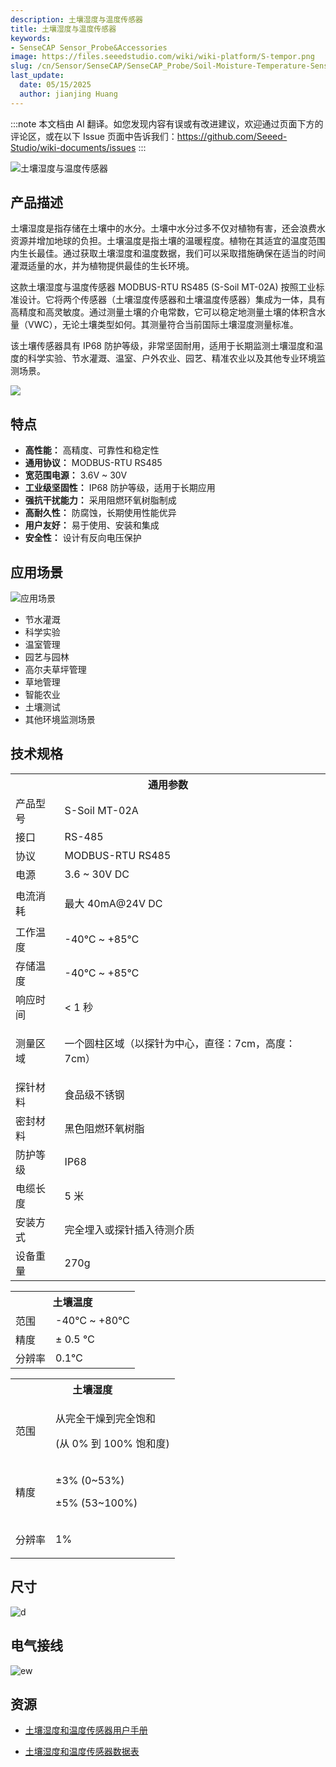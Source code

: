 ```yaml
---
description: 土壤湿度与温度传感器
title: 土壤湿度与温度传感器
keywords:
- SenseCAP Sensor_Probe&Accessories
image: https://files.seeedstudio.com/wiki/wiki-platform/S-tempor.png
slug: /cn/Sensor/SenseCAP/SenseCAP_Probe/Soil-Moisture-Temperature-Sensor
last_update:
  date: 05/15/2025
  author: jianjing Huang
---
```

:::note
本文档由 AI 翻译。如您发现内容有误或有改进建议，欢迎通过页面下方的评论区，或在以下 Issue 页面中告诉我们：https://github.com/Seeed-Studio/wiki-documents/issues
:::

![土壤湿度与温度传感器](https://files.seeedstudio.com/wiki/Soil_Moisture_Temperature_Sensor/101990668_2.png)

## 产品描述

土壤湿度是指存储在土壤中的水分。土壤中水分过多不仅对植物有害，还会浪费水资源并增加地球的负担。土壤温度是指土壤的温暖程度。植物在其适宜的温度范围内生长最佳。通过获取土壤湿度和温度数据，我们可以采取措施确保在适当的时间灌溉适量的水，并为植物提供最佳的生长环境。

这款土壤湿度与温度传感器 MODBUS-RTU RS485 (S-Soil MT-02A) 按照工业标准设计。它将两个传感器（土壤湿度传感器和土壤温度传感器）集成为一体，具有高精度和高灵敏度。通过测量土壤的介电常数，它可以稳定地测量土壤的体积含水量（VWC），无论土壤类型如何。其测量符合当前国际土壤湿度测量标准。

该土壤传感器具有 IP68 防护等级，非常坚固耐用，适用于长期监测土壤湿度和温度的科学实验、节水灌溉、温室、户外农业、园艺、精准农业以及其他专业环境监测场景。

[![](https://files.seeedstudio.com/wiki/Seeed-WiKi/docs/images/300px-Get_One_Now_Banner-ragular.png)](https://www.seeedstudio.com/RS485-Soil-Moisture-Temperature-Sensor-S-Soil-MT-02-p-4634.html)

## 特点

* **高性能：** 高精度、可靠性和稳定性
* **通用协议：** MODBUS-RTU RS485
* **宽范围电源：** 3.6V ~ 30V
* **工业级坚固性：** IP68 防护等级，适用于长期应用
* **强抗干扰能力：** 采用阻燃环氧树脂制成
* **高耐久性：** 防腐蚀，长期使用性能优异
* **用户友好：** 易于使用、安装和集成
* **安全性：** 设计有反向电压保护

## 应用场景

![应用场景](https://files.seeedstudio.com/wiki/Soil_Moisture_Temperature_Sensor/Applications.png)

* 节水灌溉
* 科学实验
* 温室管理
* 园艺与园林
* 高尔夫草坪管理
* 草地管理
* 智能农业
* 土壤测试
* 其他环境监测场景

## 技术规格
<!-- <style type="text/css">
.tg  {border-collapse:collapse;border-spacing:0; margin:10px}
.tg td{border-color:black;border-style:solid;border-width:1px;font-family:Arial, sans-serif;font-size:14px;
  overflow:hidden;padding:10px 5px;word-break:normal;}
.tg th{border-color:black;border-style:solid;border-width:1px;font-family:Arial, sans-serif;font-size:14px;
  font-weight:normal;overflow:hidden;padding:10px 5px;word-break:normal;}
.tg .tg-2fdn{border-color:#9b9b9b;text-align:left;vertical-align:top}
.tg .tg-e2cz{background-color:#9b9b9b;border-color:#9b9b9b;color:#ffffff;text-align:left;vertical-align:top}
</style> -->
<table class="tg" data-data-data-data-style="undefined;table-layout: fixed; width: 677px;">
<tbody>
<tr><th class="tg-luhj" colspan="2">通用参数</th></tr>
<tr>
<td class="tg-vkfu"><span data-data-data-data-style="font-size: small;">产品型号</span></td>
<td class="tg-vkfu">S-Soil MT-02A</td>
</tr>
<tr>
<td class="tg-vkfu">接口</td>
<td class="tg-vkfu">RS-485</td>
</tr>
<tr>
<td class="tg-vkfu">协议</td>
<td class="tg-vkfu">MODBUS-RTU RS485</td>
</tr>
<tr>
<td class="tg-vkfu">电源</td>
<td class="tg-vkfu">3.6 ~ 30V DC</td>
</tr>
<tr>
<td class="tg-vkfu">电流消耗</td>
<td class="tg-vkfu">
<p>最大 40mA@24V DC</p>
<p></p>
</td>
</tr>
<tr>
<td class="tg-vkfu">工作温度</td>
<td class="tg-vkfu">-40℃ ~ +85℃</td>
</tr>
<tr>
<td class="tg-vkfu">存储温度</td>
<td class="tg-vkfu">-40℃ ~ +85℃</td>
</tr>
<tr>
<td class="tg-vkfu">响应时间</td>
<td class="tg-vkfu">&lt; 1 秒</td>
</tr>
<tr>
<td class="tg-vkfu">测量区域</td>
<td class="tg-vkfu">
<p>一个圆柱区域（以探针为中心，直径：7cm，高度：7cm）</p>
</td>
</tr>
<tr>
<td class="tg-vkfu">探针材料</td>
<td class="tg-vkfu">食品级不锈钢</td>
</tr>
<tr>
<td class="tg-vkfu">密封材料</td>
<td class="tg-vkfu">黑色阻燃环氧树脂</td>
</tr>
<tr>
<td class="tg-vkfu">防护等级</td>
<td class="tg-vkfu">IP68</td>
</tr>
<tr>
<td class="tg-vkfu">电缆长度</td>
<td class="tg-vkfu">5 米</td>
</tr>
<tr>
<td class="tg-vkfu">安装方式</td>
<td class="tg-vkfu">完全埋入或探针插入待测介质</td>
</tr>
<tr>
<td class="tg-vkfu">设备重量</td>
<td class="tg-vkfu">270g</td>
</tr>
</tbody>
</table>
<table class="tg" data-data-data-data-style="undefined;table-layout: fixed; width: 677px;">
<tbody>
<tr><th class="tg-luhj" colspan="2">土壤温度</th></tr>
<tr>
<td class="tg-vkfu"><span data-data-data-data-style="font-size: small;">范围</span></td>
<td class="tg-vkfu">-40℃ ~ +80℃</td>
</tr>
<tr>
<td class="tg-vkfu">精度</td>
<td class="tg-vkfu">± 0.5 ℃</td>
</tr>
<tr>
<td class="tg-vkfu">分辨率</td>
<td class="tg-vkfu">0.1℃</td>
</tr>
</tbody>
</table>
<table class="tg" data-data-data-data-style="undefined;table-layout: fixed; width: 677px;">
<tbody>
<tr><th class="tg-luhj" colspan="2">土壤湿度</th></tr>
<tr>
<td class="tg-vkfu">范围</td>
<td class="tg-vkfu">
<p>从完全干燥到完全饱和</p>
<p>(从 0% 到 100% 饱和度)</p>
</td>
</tr>
<tr>
<td class="tg-vkfu">精度</td>
<td class="tg-vkfu">
<p>±3% (0~53%)</p>
<p>±5% (53~100%)</p>
</td>
</tr>
<tr>
<td class="tg-vkfu">分辨率</td>
<td class="tg-vkfu">
<p>1%</p>
</td>
</tr>
</tbody>
</table>

## 尺寸

![d](https://files.seeedstudio.com/wiki/Soil_Moisture_Temperature_Sensor/probe_dimensions.png)

## 电气接线

![ew](https://files.seeedstudio.com/wiki/Soil_Moisture_Temperature_Sensor/wiring_diagram.png)

## 资源

* [土壤湿度和温度传感器用户手册](https://files.seeedstudio.com/wiki/Soil_Moisture_Temperature_Sensor/SoilMoisture&TemperatureSensorUserManual-S-SoilMT-02.pdf)

* [土壤湿度和温度传感器数据表](https://files.seeedstudio.com/wiki/Soil_Moisture_Temperature_Sensor/RS485SoilMoisture&TemperatureSensor(S-SoilMT-02)-Datasheet.pdf)